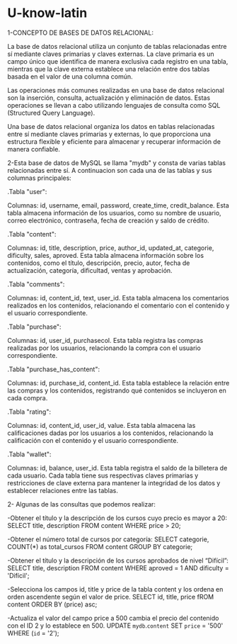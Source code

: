 # U-know-latin
1-CONCEPTO DE BASES DE DATOS RELACIONAL:

La base de datos relacional utiliza un conjunto de tablas relacionadas entre sí mediante claves primarias y claves externas. 
La clave primaria es un campo único que identifica de manera exclusiva cada registro en una tabla,
mientras que la clave externa establece una relación entre dos tablas basada en el valor de una columna común.

Las operaciones más comunes realizadas en una base de datos relacional son la inserción, consulta, actualización y eliminación de datos.
Estas operaciones se llevan a cabo utilizando lenguajes de consulta como SQL (Structured Query Language).

Una base de datos relacional organiza los datos en tablas relacionadas entre sí mediante claves primarias y externas, lo que proporciona una estructura flexible y eficiente para almacenar y recuperar información de manera confiable.

2-Esta base de datos de MySQL se llama "mydb" y consta de varias tablas relacionadas entre sí.
A continuacion son cada una de las tablas y sus columnas principales:

.Tabla "user":

Columnas: id, username, email, password, create_time, credit_balance.
Esta tabla almacena información de los usuarios, como su nombre de usuario, correo electrónico, contraseña, fecha de creación y saldo de crédito.

.Tabla "content":

Columnas: id, title, description, price, author_id, updated_at, categorie, dificulty, sales, aproved.
Esta tabla almacena información sobre los contenidos, como el título, descripción, precio, autor, fecha de actualización, categoría, dificultad, ventas y aprobación.

.Tabla "comments":

Columnas: id, content_id, text, user_id.
Esta tabla almacena los comentarios realizados en los contenidos, relacionando el comentario con el contenido y el usuario correspondiente.

.Tabla "purchase":

Columnas: id, user_id, purchasecol.
Esta tabla registra las compras realizadas por los usuarios, relacionando la compra con el usuario correspondiente.

.Tabla "purchase_has_content":

Columnas: id, purchase_id, content_id.
Esta tabla establece la relación entre las compras y los contenidos, registrando qué contenidos se incluyeron en cada compra.

.Tabla "rating":

Columnas: id, content_id, user_id, value.
Esta tabla almacena las calificaciones dadas por los usuarios a los contenidos, relacionando la calificación con el contenido y el usuario correspondiente.

.Tabla "wallet":

Columnas: id, balance, user_id.
Esta tabla registra el saldo de la billetera de cada usuario.
Cada tabla tiene sus respectivas claves primarias y restricciones de clave externa para mantener la integridad de los datos y establecer relaciones entre las tablas.

2- Algunas de las consultas que podemos realizar:

-Obtener el título y la descripción de los cursos cuyo precio es mayor a 20:
            SELECT title, description FROM content WHERE price > 20; 
  
-Obtener el número total de cursos por categoría:
            SELECT categorie, COUNT(*) as total_cursos FROM content GROUP BY categorie;

-Obtener el título y la descripción de los cursos aprobados de nivel “Difícil”:
            SELECT title, description FROM content WHERE aproved = 1 AND dificulty = 'Difícil'; 

-Selecciona los campos id, title y price de la tabla content y los ordena en orden ascendente según el valor de price.
            SELECT id, title, price fROM content ORDER BY (price) asc;

-Actualiza el valor del campo price a 500 cambia el precio del contenido con el ID 2 y lo establece en 500.
            UPDATE `mydb`.`content` SET `price` = '500' WHERE (`id` = '2');
